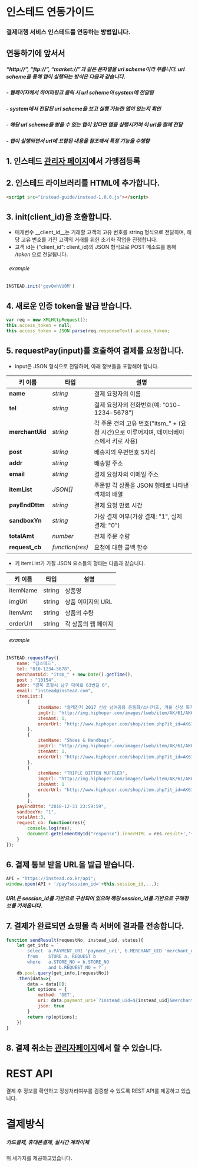 # 인스테드 연동가이드

### 결제대행 서비스 인스테드를 연동하는 방법입니다.

## 연동하기에 앞서서
##### “http://”, “ftp://”, “market://”과 같은 문자열을 url scheme이라 부릅니다. url scheme을 통해 앱이 실행되는 방식은 다음과 같습니다.

##### - 웹페이지에서 하이퍼링크 클릭 시 url scheme이 system에 전달됨
##### - system에서 전달된 url scheme을 보고 실행 가능한 앱이 있는지 확인
##### - 해당 url scheme을 받을 수 있는 앱이 있다면 앱을 실행시키며 이 url을 함께 전달
##### - 앱이 실행되면서 url에 포함된 내용을 참조해서 특정 기능을 수행함

## 1. 인스테드 [관리자 페이지](https://admin.instead.co.kr/)에서 가맹점등록

## 2. 인스테드 라이브러리를 HTML에 추가합니다.

```html
<script src="instead-guide/instead-1.0.0.js"></script>
```

## 3. init(client_id)을 호출합니다.
* 매개변수 __client_id__는 거래할 고객의 고유 번호를 string 형식으로 전달하며, 해당 고유 번호를 가진 고객의 거래를 위한 초기화 작업을 진행합니다.
* 고객 id는 {"client_id": client_id}의 JSON 형식으로 POST 메소드를 통해 _/token_ 으로 전달됩니다.
###### &nbsp; example
```javascript
INSTEAD.init('gqvQvhVU0M')
```


## 4. 새로운 인증 token을 발급 받습니다.

```javascript
var req = new XMLHttpRequest();
this.access_token = null;
this.access_token = JSON.parse(req.responseText).access_token;
```

## 5. requestPay(input)를 호출하여 결제를 요청합니다.
* input은 JSON 형식으로 전달하며, 아래 정보들을 포함해야 합니다.

| 키 이름     | 타입          | 설명                                                  |
|-------------|---------------|----------------------------------------------------|
| __name__        | _string_        | 결제 요청자의 이름                                     |
| __tel__         | _string_        | 결제 요청자의 전화번호(예: "010-1234-5678")             |
| __merchantUid__ | _string_        | 각 주문 건의 고유 번호("itsm_" + (요청 시간)으로 이루어지며, 데이터베이스에서 키로 사용)           |
| __post__        | _string_        | 배송지의 우편번호 5자리                                 |
| __addr__        | _string_        | 배송할 주소                                          |
| __email__       | _string_        | 결제 요청자의 이메일 주소                               |
| __itemList__    | _JSON[]_        | 주문할 각 상품을 JSON 형태로 나타낸 객체의 배열             |
| __payEndDttm__  | _string_        | 결제 요청 만료 시간                                    |
| __sandboxYn__   | _string_        | 가상 결제 여부(가상 결제: "1", 실제 결제: "0")            |
| __totalAmt__    | _number_        | 전체 주문 수량                                        |
| __request_cb__  | _function(res)_ | 요청에 대한 콜백 함수                                   |

* 키 itemList가 가질 JSON 요소들의 형태는 다음과 같습니다.

| 키 이름  | 타입   | 설명                |
|----------|--------|---------------------|
| itemName | string | 상품명              |
| imgUrl   | string | 상품 이미지의 URL   |
| itemAmt  | string | 상품의 수량         |
| orderUrl | string | 각 상품의 웹 페이지 |


###### &nbsp; example
```javascript
INSTEAD.requestPay({
    name: "김스테드",
    tel: "010-1234-5678",
    merchantUid: "itsm_" + new Date().getTime(),
    post : "10154",
    addr: "경북 포항시 남구 대이로 63번길 6",
    email: "instead@instead.com",
    itemList:[
        {
            itemName: "슬레진저 2017 신상 남여공용 운동화/스니커즈, 겨울 신상 특가 상품",
            imgUrl: "http://img.hiphoper.com/images/lweb/item/AK/61/AK612621/htriple_bitten_muffler1.jpg",
            itemAmt: 1,
            orderUrl: "http://www.hiphoper.com/shop/item.php?it_id=AK612621&ca_id=BB70"
        },
        {
            itemName: "Shoes & Handbags",
            imgUrl: "http://img.hiphoper.com/images/lweb/item/AK/61/AK612621/htriple_bitten_muffler1.jpg",
            itemAmt: 1,
            orderUrl: "http://www.hiphoper.com/shop/item.php?it_id=AK612621&ca_id=BB70"
        },
        {
            itemName: "TRIPLE BITTEN MUFFLER",
            imgUrl: "http://img.hiphoper.com/images/lweb/item/AK/61/AK612621/htriple_bitten_muffler1.jpg",
            itemAmt: 1
            orderUrl: "http://www.hiphoper.com/shop/item.php?it_id=AK612621&ca_id=BB70"
        }
        ],
    payEndDttm: "2018-12-31 23:59:59",
    sandboxYn: "1",
    totalAmt:3,
    request_cb: function(res){
        console.log(res);
        document.getElementById("response").innerHTML = res.result+','+res.method;
    }
}); 
```


## 6. 결제 통보 받을 URL을 발급 받습니다.

```javascript
API = "https://instead.co.kr/api";
window.open(API + '/pay?session_id='+this.session_id,...);
```
##### URL은 session_id를 기반으로 구성되어 있으며 해당 session_id를 기반으로 구매정보를 가져옵니다.

## 7. 결제가 완료되면 쇼핑몰 측 서버에 결과를 전송합니다.

```javascript
function sendResult(requestNo, instead_uid, status){
    let get_info = `
        select  a.PAYMENT_URI 'payment_uri', b.MERCHANT_UID 'merchant_uid'  
        from    STORE a, REQUEST b 
        where   a.STORE_NO = b.STORE_NO 
                and b.REQUEST_NO = ?`;
    db.pool.query(get_info,[requestNo])
    .then(data=>{
        data = data[0];
        let options = {
            method: 'GET',
            uri: data.payment_uri+`?instead_uid=${instead_uid}&merchant_uid=${data.merchant_uid}&pay_status=${status}`,
            json: true
        }
        return rp(options);
    })
}
```


## 8. 결제 취소는 [관리자페이지](https://admin.instead.co.kr/)에서 할 수 있습니다.

# REST API
결제 후 정보를 확인하고 정상처리여부를 검증할 수 있도록 REST API를 제공하고 있습니다.

# 결제방식
##### 카드결제, 휴대폰결제, 실시간 계좌이체 <br>
위 세가지를 제공하고있습니다.
